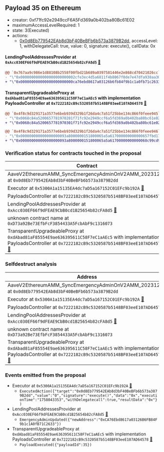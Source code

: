 ## Payload 35 on Ethereum

- creator: 0xf71fc92e2949ccF6A5Fd369a0b402ba80Bc61E02
- maximumAccessLevelRequired: 1
- state: 3(Executed)
- actions:
  - [0x0d8Eb779542EAb8d3bF40BeBFb6b573a3879B2dd](https://etherscan.io/tx/0x0d8Eb779542EAb8d3bF40BeBFb6b573a3879B2dd), accessLevel: 1, withDelegateCall: true, value: 0, signature: execute(), callData: 0x

#### LendingPoolAddressesProvider at `0xAcc030EF66f9dFEAE9CbB0cd1B25654b82cFA8d5` [:ghost:](https://github.com/bgd-labs/aave-address-book  "AaveV2EthereumAMM.POOL_ADDRESSES_PROVIDER")

```diff
@@ `0x767aa9c986e1d88108b2558f00fbd21b689a0397581446e2e868cd70421026cc` raw  @@
- "\"0x0000000000000000000000002cfe3ec4d5a6811f4b8067f0de7e47dfa938aa30\""
+ "\"0x000000000000000000000000ca76ebd8617a03126b6fb84f9b1c1a0fb71c2633\""

```
#### TransparentUpgradeableProxy at `0xdAbad81aF85554E9ae636395611C58F7eC1aAEc5` with implementation PayloadsController at `0x7222182cB9c5320587b5148BF03eeE107AD64578` [:ghost:](https://github.com/bgd-labs/aave-address-book  "GovernanceV3Ethereum.PAYLOADS_CONTROLLER")

```diff
@@ `0x4f8c9d329171a3577e6beb939d329b1f26da4c7a51f25bbe134c866f0feee945` raw  @@
- "\"0x0068c84a5200657781970201f71fc92e2949ccf6a5fd369a0b402ba80bc61e02\""
+ "\"0x0068c84a5200657781970301f71fc92e2949ccf6a5fd369a0b402ba80bc61e02\""

@@ `0x4f8c9d329171a3577e6beb939d329b1f26da4c7a51f25bbe134c866f0feee946` raw  @@
- "\"0x000000000000000000093a8000000151800065a5a617000000000000657fbd17\""
+ "\"0x000000000000000000093a8000000151800065a5a61700000000000068c99cd9\""

```
### Verification status for contracts touched in the proposal

| Contract | Status |
|---------|------------|
| AaveV2EthereumAMM_SyncEmergencyAdminOnV2AMM_20231207 at `0x0d8Eb779542EAb8d3bF40BeBFb6b573a3879B2dd` | Contract |
| Executor at `0x5300A1a15135EA4dc7aD5a167152C01EFc9b192A` [:ghost:](https://github.com/bgd-labs/aave-address-book  "AaveV2Ethereum.POOL_ADMIN") | Contract |
| PayloadsController at `0x7222182cB9c5320587b5148BF03eeE107AD64578` | Contract |
| LendingPoolAddressesProvider at `0xAcc030EF66f9dFEAE9CbB0cd1B25654b82cFA8d5` [:ghost:](https://github.com/bgd-labs/aave-address-book  "AaveV2EthereumAMM.POOL_ADDRESSES_PROVIDER") | Contract |
| unknown contract name at `0xD73a92Be73EfbFcF3854433A5FcbAbF9c1316073` | EOA |
| TransparentUpgradeableProxy at `0xdAbad81aF85554E9ae636395611C58F7eC1aAEc5` with implementation PayloadsController at `0x7222182cB9c5320587b5148BF03eeE107AD64578` [:ghost:](https://github.com/bgd-labs/aave-address-book  "GovernanceV3Ethereum.PAYLOADS_CONTROLLER") | Contract |

### Selfdestruct analysis

| Address | Result |
|---------|------------|
| AaveV2EthereumAMM_SyncEmergencyAdminOnV2AMM_20231207 at `0x0d8Eb779542EAb8d3bF40BeBFb6b573a3879B2dd` | Safe |
| Executor at `0x5300A1a15135EA4dc7aD5a167152C01EFc9b192A` [:ghost:](https://github.com/bgd-labs/aave-address-book  "AaveV2Ethereum.POOL_ADMIN") | DelegateCall |
| PayloadsController at `0x7222182cB9c5320587b5148BF03eeE107AD64578` | Safe |
| LendingPoolAddressesProvider at `0xAcc030EF66f9dFEAE9CbB0cd1B25654b82cFA8d5` [:ghost:](https://github.com/bgd-labs/aave-address-book  "AaveV2EthereumAMM.POOL_ADDRESSES_PROVIDER") | DelegateCall |
| unknown contract name at `0xD73a92Be73EfbFcF3854433A5FcbAbF9c1316073` | Empty |
| TransparentUpgradeableProxy at `0xdAbad81aF85554E9ae636395611C58F7eC1aAEc5` with implementation PayloadsController at `0x7222182cB9c5320587b5148BF03eeE107AD64578` [:ghost:](https://github.com/bgd-labs/aave-address-book  "GovernanceV3Ethereum.PAYLOADS_CONTROLLER") | DelegateCall |

### Events emitted from the proposal

- Executor at `0x5300A1a15135EA4dc7aD5a167152C01EFc9b192A` [:ghost:](https://github.com/bgd-labs/aave-address-book  "AaveV2Ethereum.POOL_ADMIN")
  - `ExecutedAction({"target":"0x0d8Eb779542EAb8d3bF40BeBFb6b573a3879B2dd","value":"0","signature":"execute()","data":"0x","executionTime":"1758043353","withDelegatecall":true,"resultData":"0x"})`
- LendingPoolAddressesProvider at `0xAcc030EF66f9dFEAE9CbB0cd1B25654b82cFA8d5` [:ghost:](https://github.com/bgd-labs/aave-address-book  "AaveV2EthereumAMM.POOL_ADDRESSES_PROVIDER")
  - `EmergencyAdminUpdated({"newAddress":"0xCA76Ebd8617a03126B6FB84F9b1c1A0fB71C2633"})`
- TransparentUpgradeableProxy at `0xdAbad81aF85554E9ae636395611C58F7eC1aAEc5` with implementation PayloadsController at `0x7222182cB9c5320587b5148BF03eeE107AD64578` [:ghost:](https://github.com/bgd-labs/aave-address-book  "GovernanceV3Ethereum.PAYLOADS_CONTROLLER")
  - `PayloadExecuted({"payloadId":35})`
